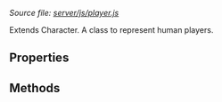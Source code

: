 *Source file: [server/js/player.js](https://github.com/browserquest/BrowserQuest/blob/master/server/js/player.js)*

Extends Character.  A class to represent human players.

Properties
----------

Methods
-------
